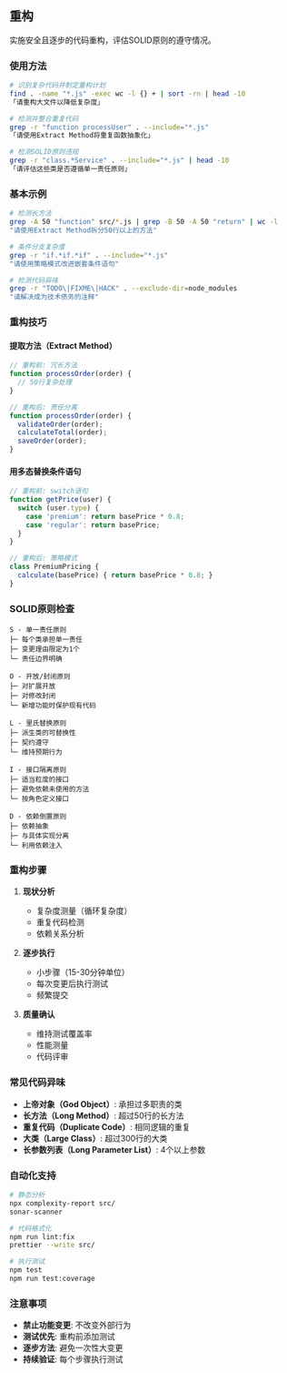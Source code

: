 ## 重构

实施安全且逐步的代码重构，评估SOLID原则的遵守情况。

### 使用方法

```bash
# 识别复杂代码并制定重构计划
find . -name "*.js" -exec wc -l {} + | sort -rn | head -10
「请重构大文件以降低复杂度」

# 检测并整合重复代码
grep -r "function processUser" . --include="*.js"
「请使用Extract Method将重复函数抽象化」

# 检测SOLID原则违规
grep -r "class.*Service" . --include="*.js" | head -10
「请评估这些类是否遵循单一责任原则」
```

### 基本示例

```bash
# 检测长方法
grep -A 50 "function" src/*.js | grep -B 50 -A 50 "return" | wc -l
"请使用Extract Method拆分50行以上的方法"

# 条件分支复杂度
grep -r "if.*if.*if" . --include="*.js"
"请使用策略模式改进嵌套条件语句"

# 检测代码异味
grep -r "TODO\|FIXME\|HACK" . --exclude-dir=node_modules
"请解决成为技术债务的注释"
```

### 重构技巧

#### 提取方法（Extract Method）

```javascript
// 重构前: 冗长方法
function processOrder(order) {
  // 50行复杂处理
}

// 重构后: 责任分离
function processOrder(order) {
  validateOrder(order);
  calculateTotal(order);
  saveOrder(order);
}
```

#### 用多态替换条件语句

```javascript
// 重构前: switch语句
function getPrice(user) {
  switch (user.type) {
    case 'premium': return basePrice * 0.8;
    case 'regular': return basePrice;
  }
}

// 重构后: 策略模式
class PremiumPricing {
  calculate(basePrice) { return basePrice * 0.8; }
}
```

### SOLID原则检查

```
S - 单一责任原则
├─ 每个类承担单一责任
├─ 变更理由限定为1个
└─ 责任边界明确

O - 开放/封闭原则
├─ 对扩展开放
├─ 对修改封闭
└─ 新增功能时保护现有代码

L - 里氏替换原则
├─ 派生类的可替换性
├─ 契约遵守
└─ 维持预期行为

I - 接口隔离原则
├─ 适当粒度的接口
├─ 避免依赖未使用的方法
└─ 按角色定义接口

D - 依赖倒置原则
├─ 依赖抽象
├─ 与具体实现分离
└─ 利用依赖注入
```

### 重构步骤

1. **现状分析**
   - 复杂度测量（循环复杂度）
   - 重复代码检测
   - 依赖关系分析

2. **逐步执行**
   - 小步骤（15-30分钟单位）
   - 每次变更后执行测试
   - 频繁提交

3. **质量确认**
   - 维持测试覆盖率
   - 性能测量
   - 代码评审

### 常见代码异味

- **上帝对象（God Object）**: 承担过多职责的类
- **长方法（Long Method）**: 超过50行的长方法
- **重复代码（Duplicate Code）**: 相同逻辑的重复
- **大类（Large Class）**: 超过300行的大类
- **长参数列表（Long Parameter List）**: 4个以上参数

### 自动化支持

```bash
# 静态分析
npx complexity-report src/
sonar-scanner

# 代码格式化
npm run lint:fix
prettier --write src/

# 执行测试
npm test
npm run test:coverage
```

### 注意事项

- **禁止功能变更**: 不改变外部行为
- **测试优先**: 重构前添加测试
- **逐步方法**: 避免一次性大变更
- **持续验证**: 每个步骤执行测试
```